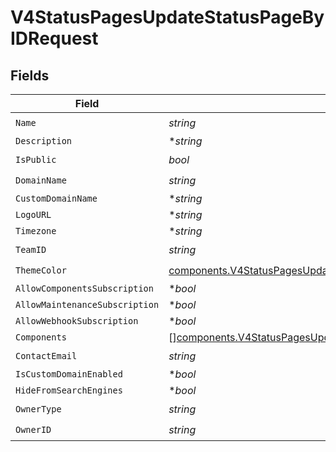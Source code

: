 # V4StatusPagesUpdateStatusPageByIDRequest


## Fields

| Field                                                                                                                                            | Type                                                                                                                                             | Required                                                                                                                                         | Description                                                                                                                                      |
| ------------------------------------------------------------------------------------------------------------------------------------------------ | ------------------------------------------------------------------------------------------------------------------------------------------------ | ------------------------------------------------------------------------------------------------------------------------------------------------ | ------------------------------------------------------------------------------------------------------------------------------------------------ |
| `Name`                                                                                                                                           | *string*                                                                                                                                         | :heavy_check_mark:                                                                                                                               | N/A                                                                                                                                              |
| `Description`                                                                                                                                    | **string*                                                                                                                                        | :heavy_minus_sign:                                                                                                                               | N/A                                                                                                                                              |
| `IsPublic`                                                                                                                                       | *bool*                                                                                                                                           | :heavy_check_mark:                                                                                                                               | N/A                                                                                                                                              |
| `DomainName`                                                                                                                                     | *string*                                                                                                                                         | :heavy_check_mark:                                                                                                                               | N/A                                                                                                                                              |
| `CustomDomainName`                                                                                                                               | **string*                                                                                                                                        | :heavy_minus_sign:                                                                                                                               | N/A                                                                                                                                              |
| `LogoURL`                                                                                                                                        | **string*                                                                                                                                        | :heavy_minus_sign:                                                                                                                               | N/A                                                                                                                                              |
| `Timezone`                                                                                                                                       | **string*                                                                                                                                        | :heavy_minus_sign:                                                                                                                               | N/A                                                                                                                                              |
| `TeamID`                                                                                                                                         | *string*                                                                                                                                         | :heavy_check_mark:                                                                                                                               | N/A                                                                                                                                              |
| `ThemeColor`                                                                                                                                     | [components.V4StatusPagesUpdateStatusPageByIDRequestThemeColor](../../models/components/v4statuspagesupdatestatuspagebyidrequestthemecolor.md)   | :heavy_check_mark:                                                                                                                               | N/A                                                                                                                                              |
| `AllowComponentsSubscription`                                                                                                                    | **bool*                                                                                                                                          | :heavy_minus_sign:                                                                                                                               | N/A                                                                                                                                              |
| `AllowMaintenanceSubscription`                                                                                                                   | **bool*                                                                                                                                          | :heavy_minus_sign:                                                                                                                               | N/A                                                                                                                                              |
| `AllowWebhookSubscription`                                                                                                                       | **bool*                                                                                                                                          | :heavy_minus_sign:                                                                                                                               | N/A                                                                                                                                              |
| `Components`                                                                                                                                     | [][components.V4StatusPagesUpdateStatusPageByIDRequestComponent2](../../models/components/v4statuspagesupdatestatuspagebyidrequestcomponent2.md) | :heavy_minus_sign:                                                                                                                               | N/A                                                                                                                                              |
| `ContactEmail`                                                                                                                                   | *string*                                                                                                                                         | :heavy_check_mark:                                                                                                                               | N/A                                                                                                                                              |
| `IsCustomDomainEnabled`                                                                                                                          | **bool*                                                                                                                                          | :heavy_minus_sign:                                                                                                                               | N/A                                                                                                                                              |
| `HideFromSearchEngines`                                                                                                                          | **bool*                                                                                                                                          | :heavy_minus_sign:                                                                                                                               | N/A                                                                                                                                              |
| `OwnerType`                                                                                                                                      | *string*                                                                                                                                         | :heavy_check_mark:                                                                                                                               | N/A                                                                                                                                              |
| `OwnerID`                                                                                                                                        | *string*                                                                                                                                         | :heavy_check_mark:                                                                                                                               | N/A                                                                                                                                              |
